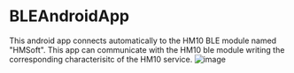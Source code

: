# BLEAndroidApp

This android app connects automatically to the HM10 BLE module named "HMSoft". This app can communicate with the HM10 ble module writing the corresponding characterisitc of the HM10 service.
![image](https://photos-5.dropbox.com/t/2/AAAuHv8rxwESFno8HbKYKflhJV0qM1oJNJg1oqxkT7D_fA/12/560007190/png/32x32/1/_/1/2/pillboxhistrecords.png/EOvpyr4EGBYgAigC/Y-AGDU8yhrCBgrCqbk9aNU5pw3Lni0iTcsdgPvee-jQ?size=1280x960&size_mode=3)
